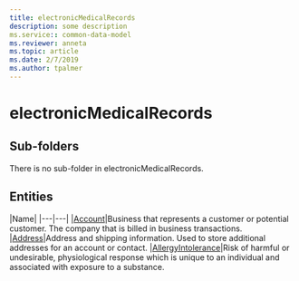 ```yaml
---
title: electronicMedicalRecords
description: some description
ms.service:: common-data-model
ms.reviewer: anneta
ms.topic: article
ms.date: 2/7/2019
ms.author: tpalmer
---
```


# electronicMedicalRecords

## Sub-folders

There is no sub-folder in electronicMedicalRecords.


## Entities

|Name|
|---|---|
|[Account](Account.md)|Business that represents a customer or potential customer. The company that is billed in business transactions.
|[Address](Address.md)|Address and shipping information. Used to store additional addresses for an account or contact.
|[AllergyIntolerance](AllergyIntolerance.md)|Risk of harmful or undesirable, physiological response which is unique to an individual and associated with exposure to a substance.
